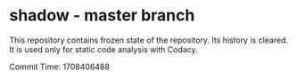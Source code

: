 # shadow - master branch

This repository contains frozen state of the repository.
Its history is cleared. It is used only for static code
analysis with Codacy.

Commit Time: 1708406488